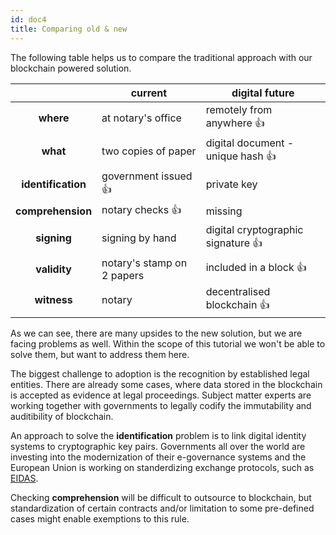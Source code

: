 ```yaml
---
id: doc4
title: Comparing old & new
---
```

The following table helps us to compare the traditional approach with our blockchain powered solution.

|                | current                       | digital future                      |
|:--------------:|-------------------------------|-------------------------------------|
|     **where**  | at notary's office            | remotely from anywhere     👍         |
|      **what**      | two copies of paper           | digital document - unique hash  👍    |
| **identification** | government issued    👍         | private key                         |
|  **comprehension** | notary checks        👍         | missing                             |
|     **signing**    | signing by hand               | digital cryptographic signature  👍   |
|    **validity**    | notary's stamp on 2 papers    | included in a block          👍       |
|     **witness**    | notary                        | decentralised blockchain      👍      |

As we can see, there are many upsides to the new solution, but we are facing problems as well. Within the scope of this tutorial we won't be able to solve them, but want to address them here. 

The biggest challenge to adoption is the recognition by established legal entities. There are already some cases, where data stored in the blockchain is accepted as evidence at legal proceedings. Subject matter experts are working together with governments to legally codify the immutability and auditibility of blockchain. 

An approach to solve the **identification** problem is to link digital identity systems to cryptographic key pairs. Governments all over the world are investing into the modernization of their e-governance systems and the European Union is working on standerdizing exchange protocols, such as [EIDAS](https://en.wikipedia.org/wiki/EIDAS).

Checking **comprehension** will be difficult to outsource to blockchain, but standardization of certain contracts and/or limitation to some pre-defined cases might enable exemptions to this rule.

<!-- note: mention negative: no proof of content comprehension, may or not may be accepted by local legislature
note: hash


- old: geographically fragmented, expensive, slow
- costs money, but the blockchain solution is cheaper to use in "hard fees" a.k.a. per document
- cost is scaling per type of assets, on the blockchain it is always a single hash so a fixed price
- concept of decentralization
- remotely from anywhere
- trustless, auditable, immutable, digital, cross-border, no physical presence required (covid-19)
- digital cryptographic signature 
- digital key -->

